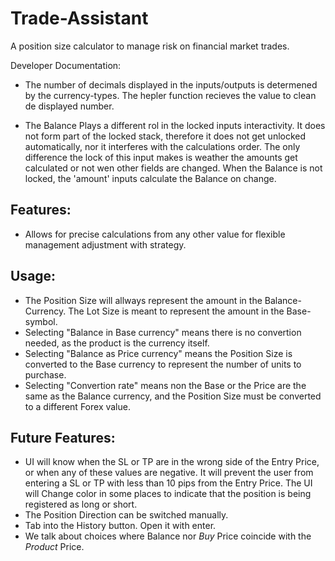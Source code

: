 # Trade-Assistant
A position size calculator to manage risk on financial market trades.

Developer Documentation:

- The number of decimals displayed in the inputs/outputs is determened by the currency-types. The hepler function recieves the value to clean de displayed number.

- The Balance Plays a different rol in the locked inputs interactivity. It does not form part of the locked stack, therefore it does not get unlocked automatically, nor it interferes with the calculations order. The only difference the lock of this input makes is weather the amounts get calculated or not wen other fields are changed. When the Balance is not locked, the 'amount' inputs calculate the Balance on change.

## Features:
- Allows for precise calculations from any other value for flexible management adjustment with strategy.

## Usage:
- The Position Size will allways represent the amount in the Balance-Currency. The Lot Size is meant to represent the amount in the Base-symbol.
- Selecting "Balance in Base currency" means there is no convertion needed, as the product is the currency itself.
- Selecting "Balance as Price currency" means the Position Size is converted to the Base currency to represent the number of units to purchase.
- Selecting "Convertion rate" means non the Base or the Price are the same as the Balance currency, and the Position Size must be converted to a different Forex value.

## Future Features:
- UI will know when the SL or TP are in the wrong side of the Entry Price, or when any of these values are negative. It will prevent the user from entering a SL or TP with less than 10 pips from the Entry Price. The UI will Change color in some places to indicate that the position is being registered as long or short.
- The Position Direction can be switched manually.
- Tab into the History button. Open it with enter.
- We talk about choices where Balance nor _Buy_ Price coincide with the _Product_ Price.
